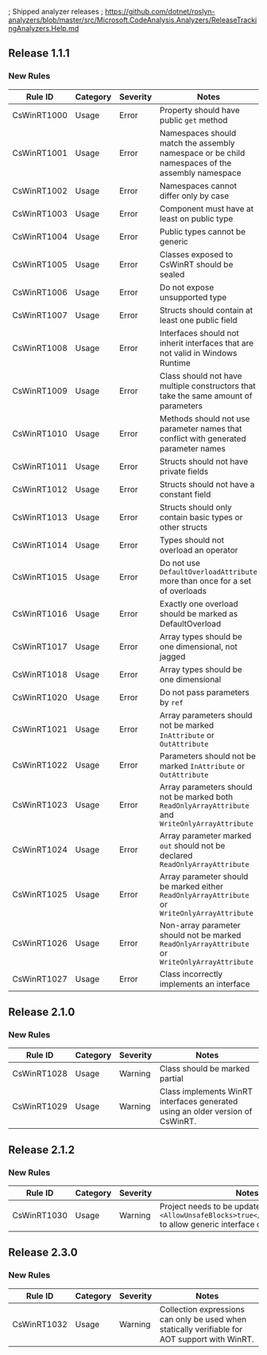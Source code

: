 ﻿; Shipped analyzer releases
; https://github.com/dotnet/roslyn-analyzers/blob/master/src/Microsoft.CodeAnalysis.Analyzers/ReleaseTrackingAnalyzers.Help.md

## Release 1.1.1

### New Rules
Rule ID | Category | Severity | Notes
--------|----------|----------|-------
CsWinRT1000 | Usage | Error | Property should have public `get` method
CsWinRT1001 | Usage | Error | Namespaces should match the assembly namespace or be child namespaces of the assembly namespace
CsWinRT1002 | Usage | Error | Namespaces cannot differ only by case 
CsWinRT1003 | Usage | Error | Component must have at least on public type 
CsWinRT1004 | Usage | Error | Public types cannot be generic
CsWinRT1005 | Usage | Error | Classes exposed to CsWinRT should be sealed
CsWinRT1006 | Usage | Error | Do not expose unsupported type
CsWinRT1007 | Usage | Error | Structs should contain at least one public field
CsWinRT1008 | Usage | Error | Interfaces should not inherit interfaces that are not valid in Windows Runtime
CsWinRT1009 | Usage | Error | Class should not have multiple constructors that take the same amount of parameters
CsWinRT1010 | Usage | Error | Methods should not use parameter names that conflict with generated parameter names
CsWinRT1011 | Usage | Error | Structs should not have private fields
CsWinRT1012 | Usage | Error | Structs should not have a constant field
CsWinRT1013 | Usage | Error | Structs should only contain basic types or other structs
CsWinRT1014 | Usage | Error | Types should not overload an operator
CsWinRT1015 | Usage | Error | Do not use `DefaultOverloadAttribute` more than once for a set of overloads
CsWinRT1016 | Usage | Error | Exactly one overload should be marked as DefaultOverload
CsWinRT1017 | Usage | Error | Array types should be one dimensional, not jagged
CsWinRT1018 | Usage | Error | Array types should be one dimensional
CsWinRT1020 | Usage | Error | Do not pass parameters by `ref`
CsWinRT1021 | Usage | Error | Array parameters should not be marked `InAttribute` or `OutAttribute` 
CsWinRT1022 | Usage | Error | Parameters should not be marked `InAttribute` or `OutAttribute`
CsWinRT1023 | Usage | Error | Array parameters should not be marked both `ReadOnlyArrayAttribute` and `WriteOnlyArrayAttribute`
CsWinRT1024 | Usage | Error | Array parameter marked `out` should not be declared `ReadOnlyArrayAttribute`
CsWinRT1025 | Usage | Error | Array parameter should be marked either `ReadOnlyArrayAttribute` or `WriteOnlyArrayAttribute`
CsWinRT1026 | Usage | Error | Non-array parameter should not be marked `ReadOnlyArrayAttribute` or `WriteOnlyArrayAttribute`
CsWinRT1027 | Usage | Error | Class incorrectly implements an interface

## Release 2.1.0

### New Rules
Rule ID | Category | Severity | Notes
--------|----------|----------|-------
CsWinRT1028 | Usage | Warning | Class should be marked partial
CsWinRT1029 | Usage | Warning | Class implements WinRT interfaces generated using an older version of CsWinRT.

## Release 2.1.2

### New Rules
Rule ID | Category | Severity | Notes
--------|----------|----------|-------
CsWinRT1030 | Usage | Warning | Project needs to be updated with `<AllowUnsafeBlocks>true</AllowUnsafeBlocks>` to allow generic interface code generation.

## Release 2.3.0

### New Rules
Rule ID | Category | Severity | Notes
--------|----------|----------|-------
CsWinRT1032 | Usage | Warning | Collection expressions can only be used when statically verifiable for AOT support with WinRT.
